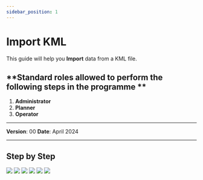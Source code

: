 ```yaml
---
sidebar_position: 1
---
```


# Import KML

This guide will help you **Import** data from a KML file.

## **Standard roles allowed to perform the following steps in the programme **

1.	**Administrator**
2.	**Planner**
3.	**Operator**

------------

**Version**: 00
**Date**: April 2024

------------
## **Step by Step**

![](/img/15.Imports/Imports2.png)
![](/img/15.Imports/Imports3.png)
![](/img/15.Imports/Imports4.png)
![](/img/15.Imports/Imports5.png)
![](/img/15.Imports/Imports6.png)
![](/img/15.Imports/Imports7.png)

